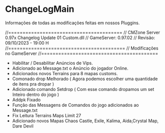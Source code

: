 # ChangeLogMain
Informações de todas as modificações feitas em nossos Pluggins.

//========================================
//	CMZone Server 0.97x Changelog Update 01 Custom.dll
//	GameServer: 0.97.02	
//	Revisão: 09/10/2023 - 19:00	H	
//=========================================
//  Modificações no GameServer
//=========================================

- Habilitar / Desabilitar Anúncios de Vips.
- Adicionado ao Message.txt o Anúncio do jogador Online.
- Adicionados novos Terrains para 8 mapas customs.	
- Comonado drop Melhorado ( Agora podemos escolher uma quantidade de itens pra dropar )
- Adicionado comando Setdrop ( Com esse comando dropamos um set Inteiro dentro do jogo )
- Addpk Fixado
- Função das Messagens de Comandos do jogo adicionados ao Message.txt
- Fix Leitura Terrains Maps Limit 27
- Adicionado novos Mapas Chaos Castle, Exile, Kalima, Aida,Crystal Map, Dare Devil
